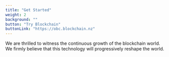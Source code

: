 ```yaml
---
title: "Get Started"
weight: 2
background: ""
button: "Try Blockchain"
buttonLink: "https://obc.blockchain.nz"
---
```


We are thrilled to witness the continuous growth of the blockchain world. We firmly believe that this technology will progressively reshape the world.

